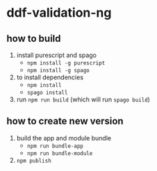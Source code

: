 # ddf-validation-ng

## how to build

1. install purescript and spago
    - `npm install -g purescript`
    - `npm install -g spago`
2. to install dependencies
   - `npm install`
   - `spago install`
3. run `npm run build` (which will run `spago build`)

## how to create new version
1. build the app and module bundle
    - `npm run bundle-app`
    - `npm run bundle-module`
2. `npm publish`
